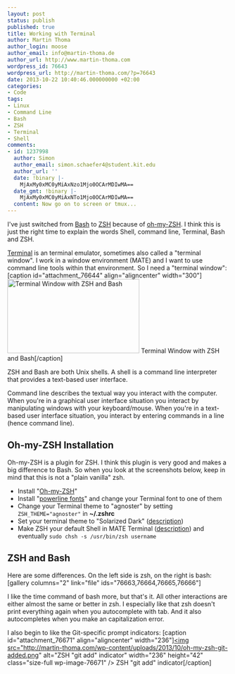 ```yaml
---
layout: post
status: publish
published: true
title: Working with Terminal
author: Martin Thoma
author_login: moose
author_email: info@martin-thoma.de
author_url: http://www.martin-thoma.com
wordpress_id: 76643
wordpress_url: http://martin-thoma.com/?p=76643
date: 2013-10-22 10:40:46.000000000 +02:00
categories:
- Code
tags:
- Linux
- Command Line
- Bash
- ZSH
- Terminal
- Shell
comments:
- id: 1237998
  author: Simon
  author_email: simon.schaefer4@student.kit.edu
  author_url: ''
  date: !binary |-
    MjAxMy0xMC0yMiAxNzo1Mjo0OCArMDIwMA==
  date_gmt: !binary |-
    MjAxMy0xMC0yMiAxNTo1Mjo0OCArMDIwMA==
  content: Now go on to screen or tmux...
---
```

I've just switched from <a href="https://en.wikipedia.org/wiki/Bash_(Unix_shell)">Bash</a> to <a href="https://en.wikipedia.org/wiki/Z_shell">ZSH</a> because of <a href="https://github.com/robbyrussell/oh-my-zsh">oh-my-ZSH</a>. I think this is just the right time to explain the words Shell, command line, Terminal, Bash and ZSH.

<a href="https://en.wikipedia.org/wiki/GNOME_Terminal">Terminal</a> is an terminal emulator, sometimes also called a "terminal window". I work in a window environment (MATE) and I want to use command line tools within that environment. So I need a "terminal window":
[caption id="attachment_76644" align="aligncenter" width="300"]<a href="http://martin-thoma.com/wp-content/uploads/2013/10/teriminal-window.png"><img src="http://martin-thoma.com/wp-content/uploads/2013/10/teriminal-window-300x168.png" alt="Terminal Window with ZSH and Bash" width="300" height="168" class="size-medium wp-image-76644" /></a> Terminal Window with ZSH and Bash[/caption]

ZSH and Bash are both Unix shells. A shell is a command line interpreter that provides a text-based user interface.

Command line describes the textual way you interact with the computer. When you're in a graphical user interface situation you interact by manipulating windows with your keyboard/mouse. When you're in a text-based user interface situation, you interact by entering commands in a line (hence command line).

<h2>Oh-my-ZSH Installation</h2>
Oh-my-ZSH is a plugin for ZSH. I think this plugin is very good and makes a big difference to Bash. So when you look at the screenshots below, keep in mind that this is not a "plain vanilla" zsh.

<ul>
  <li>Install "<a href="https://github.com/robbyrussell/oh-my-zsh">Oh-my-ZSH</a>"</li>
  <li>Install "<a href="https://github.com/Lokaltog/powerline-fonts">powerline fonts</a>" and change your Terminal font to one of them</li>
  <li>Change your Terminal theme to "agnoster" by setting <code>ZSH_THEME="agnoster"</code> in <strong>~/.zshrc</strong>
</li>
  <li>Set your terminal theme to "Solarized Dark" (<a href="http://www.mintmate.org/?p=13">description</a>)</li>
  <li>Make ZSH your default Shell in MATE Terminal (<a href="http://askubuntu.com/a/342342/10425">description</a>) and eventually <code>sudo chsh -s /usr/bin/zsh username</code></li>
</ul>

<h2>ZSH and Bash</h2>
Here are some differences. On the left side is zsh, on the right is bash:
[gallery columns="2" link="file" ids="76663,76664,76665,76666"]

I like the time command of bash more, but that's it. All other interactions are either almost the same or better in zsh. I especially like that zsh doesn't print everything again when you autocomplete with tab. And it also autocompletes when you make an capitalization error.

I also begin to like the Git-specific prompt indicators:
[caption id="attachment_76671" align="aligncenter" width="236"]<a href="http://martin-thoma.com/wp-content/uploads/2013/10/oh-my-zsh-git-added.png"><img src="http://martin-thoma.com/wp-content/uploads/2013/10/oh-my-zsh-git-added.png" alt="ZSH "git add" indicator" width="236" height="42" class="size-full wp-image-76671" /></a> ZSH "git add" indicator[/caption]
